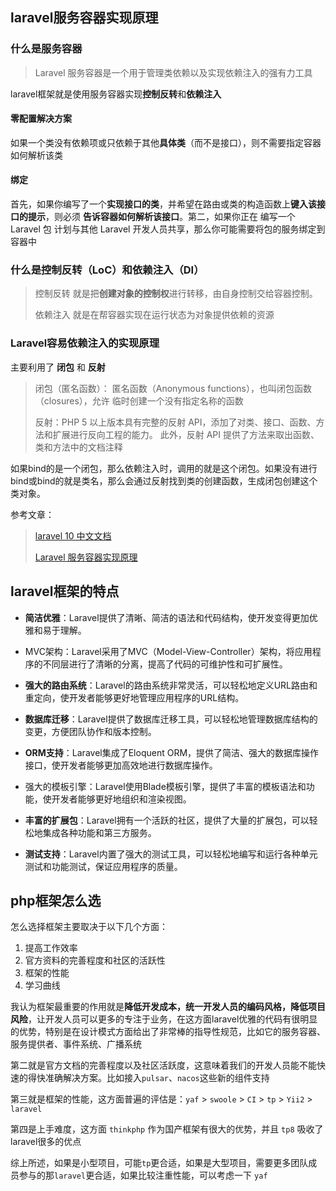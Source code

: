 ## laravel服务容器实现原理

### 什么是服务容器
> Laravel 服务容器是一个用于管理类依赖以及实现依赖注入的强有力工具

laravel框架就是使用服务容器实现**控制反转**和**依赖注入**

#### 零配置解决方案
如果一个类没有依赖项或只依赖于其他**具体类**（而不是接口），则不需要指定容器如何解析该类

#### 绑定
首先，如果你编写了一个**实现接口的类**，并希望在路由或类的构造函数上**键入该接口的提示**，则必须 **告诉容器如何解析该接口**。第二，如果你正在 编写一个 Laravel 包 计划与其他 Laravel 开发人员共享，那么你可能需要将包的服务绑定到容器中

### 什么是控制反转（LoC）和依赖注入（DI）


> 控制反转 就是把**创建对象的控制权**进行转移，由自身控制交给容器控制。
>
> 依赖注入 就是在帮容器实现在运行状态为对象提供依赖的资源

### Laravel容易依赖注入的实现原理

主要利用了 **闭包** 和 **反射**

> 闭包（匿名函数）：
匿名函数（Anonymous functions），也叫闭包函数（closures），允许 临时创建一个没有指定名称的函数
>
> 反射：PHP 5 以上版本具有完整的反射 API，添加了对类、接口、函数、方法和扩展进行反向工程的能力。 此外，反射 API 提供了方法来取出函数、类和方法中的文档注释

如果bind的是一个闭包，那么依赖注入时，调用的就是这个闭包。如果没有进行bind或bind的就是类名，那么会通过反射找到类的创建函数，生成闭包创建这个类对象。

参考文章：
> [laravel 10 中文文档](https://learnku.com/docs/laravel/10.x/container/14842)
> 
> [Laravel 服务容器实现原理
](https://learnku.com/articles/4977/laravel-service-container-implementation-principle#029336)

## laravel框架的特点
- **简洁优雅**：Laravel提供了清晰、简洁的语法和代码结构，使开发变得更加优雅和易于理解。

- MVC架构：Laravel采用了MVC（Model-View-Controller）架构，将应用程序的不同层进行了清晰的分离，提高了代码的可维护性和可扩展性。

- **强大的路由系统**：Laravel的路由系统非常灵活，可以轻松地定义URL路由和重定向，使开发者能够更好地管理应用程序的URL结构。

- **数据库迁移**：Laravel提供了数据库迁移工具，可以轻松地管理数据库结构的变更，方便团队协作和版本控制。

- **ORM支持**：Laravel集成了Eloquent ORM，提供了简洁、强大的数据库操作接口，使开发者能够更加高效地进行数据库操作。

- 强大的模板引擎：Laravel使用Blade模板引擎，提供了丰富的模板语法和功能，使开发者能够更好地组织和渲染视图。

- **丰富的扩展包**：Laravel拥有一个活跃的社区，提供了大量的扩展包，可以轻松地集成各种功能和第三方服务。

- **测试支持**：Laravel内置了强大的测试工具，可以轻松地编写和运行各种单元测试和功能测试，保证应用程序的质量。

## php框架怎么选

怎么选择框架主要取决于以下几个方面：
1. 提高工作效率
2. 官方资料的完善程度和社区的活跃性
3. 框架的性能
4. 学习曲线

我认为框架最重要的作用就是**降低开发成本，统一开发人员的编码风格，降低项目风险**，让开发人员可以更多的专注于业务，在这方面laravel优雅的代码有很明显的优势，特别是在设计模式方面给出了非常棒的指导性规范，比如它的服务容器、服务提供者、事件系统、广播系统

第二就是官方文档的完善程度以及社区活跃度，这意味着我们的开发人员能不能快速的得快准确解决方案。比如接入`pulsar`、`nacos`这些新的组件支持

第三就是框架的性能，这方面普遍的评估是：`yaf` > `swoole` > `CI` > `tp` > `Yii2` > `laravel`

第四是上手难度，这方面 `thinkphp` 作为国产框架有很大的优势，并且 `tp8` 吸收了laravel很多的优点 

综上所述，如果是小型项目，可能`tp`更合适，如果是大型项目，需要更多团队成员参与的那`laravel`更合适，如果比较注重性能，可以考虑一下 `yaf`
